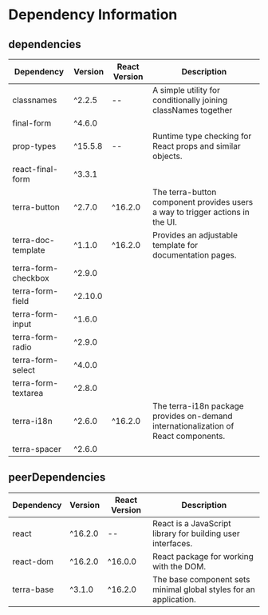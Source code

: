 # Dependency Information

## dependencies
| Dependency | Version | React Version | Description |
|-|-|-|-|
| classnames | ^2.2.5 | -- | A simple utility for conditionally joining classNames together |
| final-form | ^4.6.0 | | |
| prop-types | ^15.5.8 | -- | Runtime type checking for React props and similar objects. |
| react-final-form | ^3.3.1 | | |
| terra-button | ^2.7.0 | ^16.2.0 | The terra-button component provides users a way to trigger actions in the UI. |
| terra-doc-template | ^1.1.0 | ^16.2.0 | Provides an adjustable template for documentation pages. |
| terra-form-checkbox | ^2.9.0 | | |
| terra-form-field | ^2.10.0 | | |
| terra-form-input | ^1.6.0 | | |
| terra-form-radio | ^2.9.0 | | |
| terra-form-select | ^4.0.0 | | |
| terra-form-textarea | ^2.8.0 | | |
| terra-i18n | ^2.6.0 | ^16.2.0 | The terra-i18n package provides on-demand internationalization of React components. |
| terra-spacer | ^2.6.0 | | |

## peerDependencies
| Dependency | Version | React Version | Description |
|-|-|-|-|
| react | ^16.2.0 | -- | React is a JavaScript library for building user interfaces. |
| react-dom | ^16.2.0 | ^16.0.0 | React package for working with the DOM. |
| terra-base | ^3.1.0 | ^16.2.0 | The base component sets minimal global styles for an application. |
